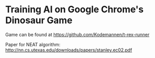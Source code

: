 # Training AI on Google Chrome's Dinosaur Game
Game can be found at
https://github.com/Kodemannen/t-rex-runner

Paper for NEAT algorithm: http://nn.cs.utexas.edu/downloads/papers/stanley.ec02.pdf

